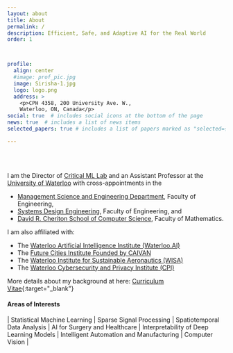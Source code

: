 ```yaml
---
layout: about
title: About
permalink: /
description: Efficient, Safe, and Adaptive AI for the Real World
order: 1



profile:
  align: center
  #image: prof_pic.jpg
  image: Sirisha-1.jpg
  logo: logo.png
  address: >
    <p>CPH 4358, 200 University Ave. W.,
    Waterloo, ON, Canada</p>
social: true  # includes social icons at the bottom of the page
news: true  # includes a list of news items
selected_papers: true # includes a list of papers marked as "selected={true}"

---
```

<br />
<br />

I am the Director of [Critical ML Lab](https://sirisharambhatla.com/criticalml/) and an Assistant Professor at the [University of Waterloo](https://uwaterloo.ca) with cross-appointments in the
* [Management Science and Engineering Department](https://uwaterloo.ca/management-sciences/), Faculty of Engineering,
* [Systems Design Engineering](https://uwaterloo.ca/systems-design-engineering/), Faculty of Engineering, and 
* [David R. Cheriton School of Computer Science](https://cs.uwaterloo.ca), Faculty of Mathematics.


I am also affiliated with:
* The [Waterloo Artificial Intelligence Institute (Waterloo.AI)](https://uwaterloo.ca/artificial-intelligence-institute/)
* The [Future Cities Institute Founded by CAIVAN](https://uwaterloo.ca/future-cities-institute)
* The [Waterloo Institute for Sustainable Aeronautics (WISA)](https://uwaterloo.ca/sustainable-aeronautics/)
* The [Waterloo Cybersecurity and Privacy Institute (CPI)](https://uwaterloo.ca/cybersecurity-privacy-institute/)




More details about my background at here: [Curriculum Vitae](/docs/CV.pdf){:target="\_blank"}





#### Areas of Interests
| Statistical Machine Learning | Sparse Signal Processing | Spatiotemporal Data Analysis | AI for Surgery and Healthcare | Interpretability of Deep Learning Models | Intelligent Automation and Manufacturing | Computer Vision |





